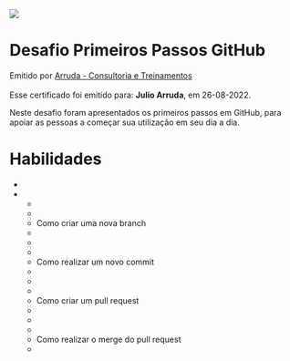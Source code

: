 <body>
<main id=root>
<div><div><div>
<p><img src=
"
https://creds.arruda.io/events/desafio_primeiros_passos_github/badge.png
"
 /></p>
</div></div></div>
<div><div><div><div><div><div>
<h1>Desafio Primeiros Passos GitHub</h1>
<div><div>Emitido por <a href="https://arruda.io">Arruda - Consultoria e Treinamentos</a></div><div>&nbsp;</div>
<div>Esse certificado foi emitido para: <strong>Julio Arruda</strong>, em 26-08-2022.</div>
</div></div>
<p>Neste desafio foram apresentados os primeiros passos em GitHub, para apoiar as pessoas a começar sua utilização em seu dia a dia.</p>
</div><div>
<h1>Habilidades</h1>
<ul><li></li>
<li><ul></li>
<li><li></li>
<li>Como criar uma nova branch</li>
<li></li></li>
<li><li></li>
<li>Como realizar um novo commit</li>
<li></li></li>
<li><li></li>
<li>Como criar um pull request</li>
<li></li></li>
<li><li></li>
<li>Como realizar o merge do pull request</li>
<li></li></li></ul>
</div><div>&nbsp;</div></div></div></div></div></main></body>
